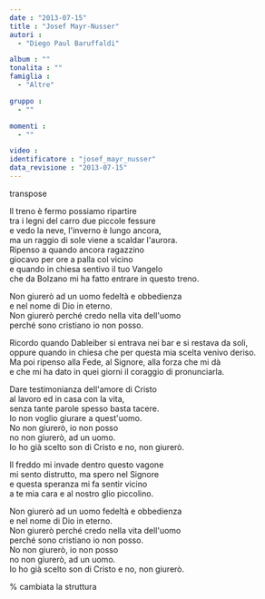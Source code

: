 ```yaml
---
date : "2013-07-15"
title : "Josef Mayr-Nusser"
autori : 
  - "Diego Paul Baruffaldi"

album : ""
tonalita : ""
famiglia : 
  - "Altre"

gruppo : 
  - ""

momenti : 
  - ""

video : 
identificatore : "josef_mayr_nusser"
data_revisione : "2013-07-15"
---
```

  
transpose  
  
Il treno è fermo possiamo ripartire  
tra i legni del carro due piccole fessure  
e vedo la neve, l'inverno è lungo ancora,  
ma un raggio di sole viene a scaldar l'aurora.  
Ripenso a quando ancora ragazzino  
giocavo per ore a palla col vicino  
e quando in chiesa sentivo il tuo Vangelo  
che da Bolzano mi ha fatto entrare in questo treno.  
  
  
 Non giurerò ad un uomo fedeltà e obbedienza  
e nel nome di Dio in eterno.  
 Non giurerò perché credo nella vita dell'uomo  
perché sono cristiano io non posso.  
  
  
 Ricordo quando Dableiber si entrava nei bar e si restava da soli,  
 oppure quando in chiesa che per questa mia scelta venivo deriso.  
Ma poi ripenso alla Fede, al Signore, alla forza che mi dà  
e che mi ha dato in quei giorni il coraggio di pronunciarla.   
  
  
 Dare testimonianza dell'amore di Cristo  
al lavoro ed in casa con la vita,  
senza tante parole spesso basta tacere.  
Io non voglio giurare a quest'uomo.  
No non giurerò,  io non posso  
no non giurerò,  ad un uomo.  
Io ho già scelto  son di Cristo e no, non giurerò.  
  
  
Il freddo mi invade dentro questo vagone  
mi sento distrutto, ma spero nel Signore  
e questa speranza mi fa sentir vicino  
a te mia cara e al nostro glio piccolino.  
  
  
 Non giurerò ad un uomo fedeltà e obbedienza  
e nel nome di Dio in eterno.  
 Non giurerò perché credo nella vita dell'uomo  
perché sono cristiano io non posso.  
No non giurerò,  io non posso  
no non giurerò,  ad un uomo.  
Io ho già scelto  son di Cristo e no, non giurerò.  
  
  
  
% cambiata la struttura